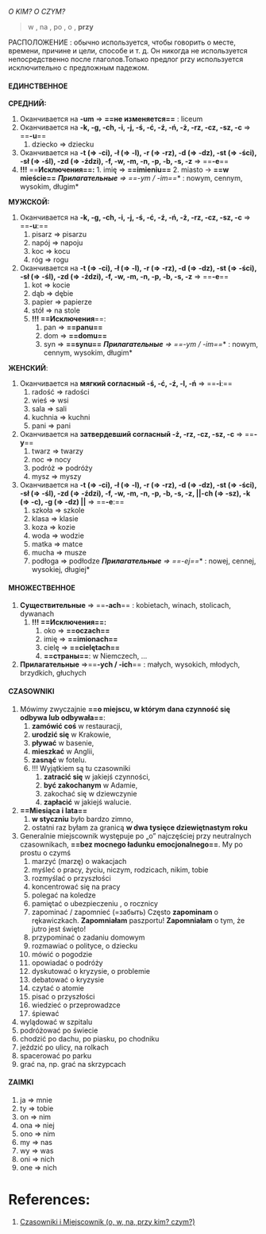 *O KIM? O CZYM?*

> w , na , po , o , **przy**

РАСПОЛОЖЕНИЕ : обычно используется, чтобы говорить о месте, времени, причине и цели, способе и т. д. Он никогда не используется непосредственно после глаголов.Только предлог przy используется исключительно с предложным падежом.

#### ЕДИНСТВЕННОЕ

**СРЕДНИЙ:**
1. Оканчивается на **-um** => **==не изменяется==** : liceum 
2. Оканчивается на **-k, -g, -ch, -i, -j, -ś, -ć, -ź, -ń, -ż, -rz, -cz, -sz, -c** => ==**-u**==
	1. dziecko => dziecku 
3. Оканчивается на **-t (=> -ci), -ł (=> -l), -r (=> -rz), -d (=> -dz), -st (=> -ści), -sł (=> -śl), -zd (=> -ździ), -f, -w, -m, -n, -p, -b, -s, -z** => ==**-e**==
4. **!!!** ==**Исключения==:**
		1. imię => **==imieniu==**
		2. miasto -> **==w mieście==**
***Прилагательные** => ==**-ym / -im==** : nowym, cennym, wysokim, długim*

**МУЖСКОЙ:**
1. Оканчивается на  **-k, -g, -ch, -i, -j, -ś, -ć, -ź, -ń, -ż, -rz, -cz, -sz, -c** => ==**-u**:==
	1. pisarz => pisarzu
	2. napój => napoju
	3. koc => kocu
	4. róg => rogu
2. Оканчивается на **-t (=> -ci), -ł (=> -l), -r (=> -rz), -d (=> -dz), -st (=> -ści), -sł (=> -śl), -zd (=> -ździ), -f, -w, -m, -n, -p, -b, -s, -z** => ==**-e**==
	1. kot => kocie
	2. dąb => dębie
	3. papier => papierze
	4. stół => na stole
	5. **!!! ==Исключения**==:
		1. pan => **==panu==**
		2. dom => **==domu==**
		3. syn => **==synu==**
***Прилагательные** => ==**-ym / -im==** : nowym, cennym, wysokim, długim*

**ЖЕНСКИЙ**:
1. Оканчивается на **мягкий согласный -ś, -ć, -ź, -l, -ń** => ==**-i**:==
	1. radość => radości 
	2. wieś => wsi
	3. sala => sali
	4. kuchnia => kuchni
	5. pani => pani
2. Оканчивается на **затвердевший согласный -ż, -rz, -cz, -sz, -c** => ==**-y**==
	1. twarz => twarzy
	2. noc => nocy
	3. podróż => podróży
	4. mysz => myszy
3. Оканчивается на **-t (=> -ci), -ł (=> -l), -r (=> -rz), -d (=> -dz), -st (=> -ści), -sł (=> -śl), -zd (=> -ździ), -f, -w, -m, -n, -p, -b, -s, -z, ||-ch (=> -sz), -k (=> -c), -g (=> -dz) ||** => ==**-e**:==
	1. szkoła => szkole
	2. klasa => klasie
	3. koza => kozie 
	4. woda => wodzie
	5. matka => matce 
	6. mucha => musze
	7. podłoga => podłodze 
***Прилагательные** => ==**-ej==** : nowej, cennej, wysokiej, długiej*

#### МНОЖЕСТВЕННОЕ
1. **Существительные** => ==**-ach**== : kobietach, winach, stolicach, dywanach
	1. **!!! ==Исключения==:**
		1. oko => **==oczach==**
		2. imię => **==imionach==** 
		3. cielę => **==cielętach==**
		4. **==страны==**: w Niemczech, ...
2. **Прилагательные** =>==**-ych / -ich**== : małych, wysokich, młodych, brzydkich, głuchych 

#### CZASOWNIKI
1. Mówimy zwyczajnie **==o miejscu, w którym dana czynność się odbywa lub odbywała==**: 
	1. **zamówić coś** w restauracji, 
	2. **urodzić się** w Krakowie, 
	3. **pływać** w basenie, 
	4. **mieszkać** w Anglii, 
	5. **zasnąć** w fotelu. 
	6. !!! Wyjątkiem są tu czasowniki 
		1. **zatracić się** w jakiejś czynności, 
		2. **być zakochanym** w Adamie, 
		3. zakochać się w dziewczynie
		4. **zapłacić** w jakiejś walucie.
2. **==Miesiąca i lata==**
	1. **w styczniu** było bardzo zimno, 
	2. ostatni raz byłam za granicą **w dwa tysięce dziewiętnastym roku**
3. Generalnie miejscownik występuje po „o” najczęściej przy neutralnych czasownikach, **==bez mocnego ładunku emocjonalnego==**. My po prostu o czymś 
	1. marzyć (marzę) o wakacjach
	2. myśleć o pracy, życiu, niczym, rodzicach, nikim, tobie
	3. rozmyślać o przyszłości
	4. koncentrować się na pracy
	5. polegać na koledze
	6. pamiętać o ubezpieczeniu , o rocznicy
	7. zapominać / zapomnieć (=забыть) Często **zapominam** o rękawiczkach. **Zapomniałam** paszportu! **Zapomniałam** o tym, że jutro jest święto!
	8. przypominać o zadaniu domowym
	9. rozmawiać o polityce, o dziecku
	10. mówić o pogodzie
	11. opowiadać o podróży
	12. dyskutować o kryzysie, o problemie
	13. debatować o kryzysie
	14. czytać o atomie
	15. pisać o przyszłości 
	16. wiedzieć o przeprowadzce
	17. śpiewać
4. wylądować w szpitalu
5. podróżować po świecie
6. chodzić po dachu, po piasku, po chodniku
7. jeździć po ulicy, na rolkach
8. spacerować po parku
9. grać na, np. grać na skrzypcach

#### ZAIMKI

1. ja => mnie
2. ty => tobie
3. on => nim
4. ona => niej
5. ono => nim
6. my => nas
7. wy => was
8. oni => nich
9. one => nich

# References:

1. [Czasowniki i Miejscownik (o, w, na, przy kim? czym?)](https://wordwall.net/resource/52725720/czasowniki-i-miejscownik-o-w-na-przy-kim-czym)